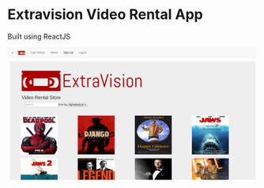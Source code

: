 # Extravision Video Rental App

Built using ReactJS

![poster](https://raw.githubusercontent.com/walsh-conor/Extravision_ReactJS/master/images/poster.png "poster")